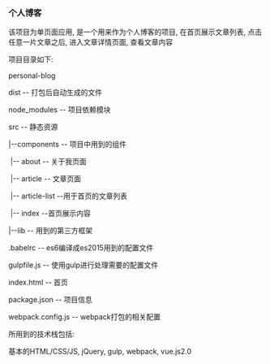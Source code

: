 ### 个人博客
该项目为单页面应用, 是一个用来作为个人博客的项目, 在首页展示文章列表, 点击任意一片文章之后, 进入文章详情页面, 查看文章内容

项目目录如下:

personal-blog

dist		                  		-- 打包后自动生成的文件

node_modules       		-- 项目依赖模块

src				  		-- 静态资源

|--components			-- 项目中用到的组件

​        |-- about				-- 关于我页面

​        |-- article				-- 文章页面

​        |-- article-list				--用于首页的文章列表

​        |-- index					--首页展示内容

|--lib			  		-- 用到的第三方框架

.babelrc					-- es6编译成es2015用到的配置文件

gulpfile.js				-- 使用gulp进行处理需要的配置文件

index.html	  			-- 首页

package.json				-- 项目信息

webpack.config.js		-- webpack打包的相关配置

所用到的技术栈包括:

基本的HTML/CSS/JS, jQuery, gulp, webpack, vue.js2.0